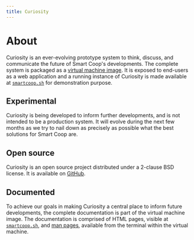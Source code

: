 ```yaml
---
title: Curiosity
---
```



# About

Curiosity is an ever-evolving prototype system to think, discuss, and
communicate the future of Smart Coop's developments. The complete system is
packaged as a [virtual machine image](/documentation/machine). It is exposed to
end-users as a web application and a running instance of Curiosity is made
available at [`smartcoop.sh`](//smartcoop.sh) for demonstration purpose.

## Experimental

Curiosity is being developed to inform further developments, and is not
intended to be a production system. It will evolve during the next few months
as we try to nail down as precisely as possible what the best solutions for
Smart Coop are.

## Open source

Curiosity is an open source project distributed under a 2-clause BSD license.
It is available on [GitHub](https://github.com/hypered/curiosity).

## Documented

To achieve our goals in making Curiosity a central place to inform future
developments, the complete documentation is part of the virtual machine image.
The documentation is comprised of HTML pages, visible at
[`smartcoop.sh`](//smartcoop.sh/documentation), and [man
pages](/documentation/man-pages), available from the terminal within the
virtual machine.
